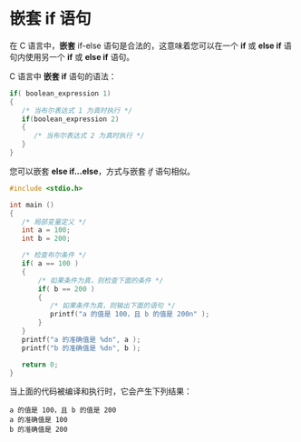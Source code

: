 # 嵌套 if 语句

在 C 语言中，**嵌套** if-else 语句是合法的，这意味着您可以在一个 **if** 或 **else if** 语句内使用另一个 **if** 或 **else if** 语句。

C 语言中 **嵌套 if** 语句的语法：
```c
if( boolean_expression 1)
{
   /* 当布尔表达式 1 为真时执行 */
   if(boolean_expression 2)
   {
      /* 当布尔表达式 2 为真时执行 */
   }
}
```
您可以嵌套 **else if...else**，方式与嵌套 _if_ 语句相似。
```c
#include <stdio.h>

int main ()
{
   /* 局部变量定义 */
   int a = 100;
   int b = 200;

   /* 检查布尔条件 */
   if( a == 100 )
   {
       /* 如果条件为真，则检查下面的条件 */
       if( b == 200 )
       {
          /* 如果条件为真，则输出下面的语句 */
          printf("a 的值是 100，且 b 的值是 200n" );
       }
   }
   printf("a 的准确值是 %dn", a );
   printf("b 的准确值是 %dn", b );

   return 0;
}
```
当上面的代码被编译和执行时，它会产生下列结果：
```
a 的值是 100，且 b 的值是 200
a 的准确值是 100
b 的准确值是 200
```
